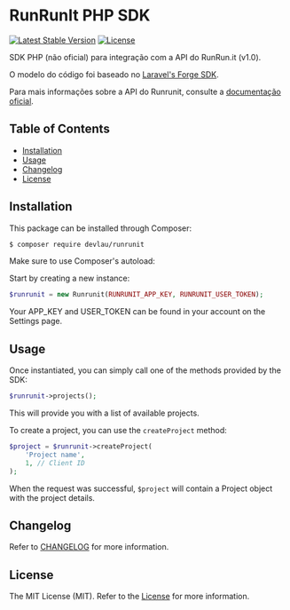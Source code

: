# RunRunIt PHP SDK

[![Latest Stable Version](https://poser.pugx.org/devlau/runrunit/v/stable)](https://packagist.org/packages/devlau/runrunit)
[![License](https://poser.pugx.org/devlau/runrunit/license)](https://packagist.org/packages/devlau/runrunit)

SDK PHP (não oficial) para integração com a API do RunRun.it (v1.0).

O modelo do código foi baseado no [Laravel's Forge SDK](https://github.com/laravel/forge-sdk).

Para mais informações sobre a API do Runrunit, consulte a [documentação oficial](https://runrun.it/api/documentation).

## Table of Contents

- [Installation](#installation)
- [Usage](#usage)
- [Changelog](#changelog)
- [License](#license)

## Installation

This package can be installed through Composer:

```sh
$ composer require devlau/runrunit
```

Make sure to use Composer's autoload:

Start by creating a new instance:

```php
$runrunit = new Runrunit(RUNRUNIT_APP_KEY, RUNRUNIT_USER_TOKEN);
```

Your APP_KEY and USER_TOKEN can be found in your account on the Settings page.


## Usage

Once instantiated, you can simply call one of the methods provided by the SDK:

```php
$runrunit->projects();
```

This will provide you with a list of available projects.

To create a project, you can use the `createProject` method:

```php
$project = $runrunit->createProject(
    'Project name',
    1, // Client ID
);
```

When the request was successful, `$project` will contain a Project object with the project details.


## Changelog

Refer to [CHANGELOG](CHANGELOG.md) for more information.


## License

The MIT License (MIT). Refer to the [License](LICENSE.md) for more information.

